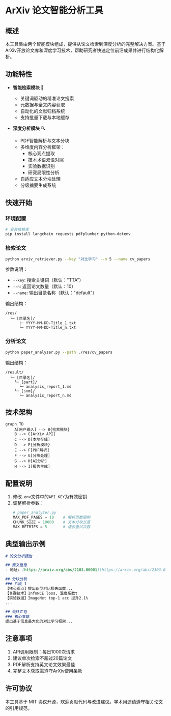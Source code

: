 # ArXiv 论文智能分析工具

## 概述
本工具集由两个智能模块组成，提供从论文检索到深度分析的完整解决方案。基于ArXiv开放论文库和深度学习技术，帮助研究者快速定位前沿成果并进行结构化解析。

## 功能特性
- **智能检索模块** 🎯
  - 关键词驱动的精准论文搜索
  - 元数据与全文内容获取
  - 自动化的文献归档系统
  - 支持批量下载与本地缓存

- **深度分析模块** 🔍
  - PDF智能解析与文本分块
  - 多维度内容分析框架：
    - 核心观点提取
    - 技术术语双语对照
    - 实验数据识别
    - 研究局限性分析
  - 自适应文本分块处理
  - 分级摘要生成系统

## 快速开始

### 环境配置
```bash
# 安装依赖库
pip install langchain requests pdfplumber python-dotenv
```

### 检索论文
```bash
python arxiv_retriever.py --key "对比学习" --n 5 --name cv_papers
```
参数说明：
- `--key`: 搜索关键词（默认："TTA"）
- `--n`: 返回论文数量（默认：10）
- `--name`: 输出目录名称（默认："default"）

输出结构：
```
/res/
  └─ [目录名]/
      ├─ YYYY-MM-DD-Title_1.txt
      └─ YYYY-MM-DD-Title_n.txt
```

### 分析论文
```bash
python paper_analyzer.py --path ./res/cv_papers
```
输出结构：
```
/result/
  └─ [目录名]/
    └─ [part]/
      └─ analysis_report_1.md
    └─ [sum]/
      └─ analysis_report_n.md
```

## 技术架构
```mermaid
graph TD
    A[用户输入] --> B{检索模块}
    B --> C[ArXiv API]
    C --> D[本地存储]
    D --> E{分析模块}
    E --> F[PDF解析]
    F --> G[分块处理]
    G --> H[AI分析]
    H --> I[报告生成]
```

## 配置说明
1. 修改`.env`文件中的`API_KEY`为有效密钥
2. 调整解析参数：
   ```python
   # paper_analyzer.py
   MAX_PDF_PAGES = 10    # 解析页数限制
   CHUNK_SIZE = 10000    # 文本分块长度
   MAX_RETRIES = 5       # 请求重试次数
   ```

## 典型输出示例
```markdown
# 论文分析报告

## 原文信息
- 地址: [https://arxiv.org/abs/2103.00001](https://arxiv.org/abs/2103.00001)

## 分块分析
### 片段 1
【核心观点】提出新型对比损失函数... 
【关键技术】InfoNCE loss, 温度系数τ
【实验数据】ImageNet top-1 acc 提升2.1%
...

## 最终汇总
### 核心贡献
提出基于信息最大化的对比学习框架...
```

## 注意事项
1. API调用限制：每日1000次请求
2. 建议单次检索不超过20篇论文
3. PDF解析支持英文论文效果最佳
4. 完整文本获取需遵守ArXiv使用条款

## 许可协议
本工具基于 MIT 协议开源，欢迎贡献代码与改进建议。学术用途请遵守相关论文的引用规范。
